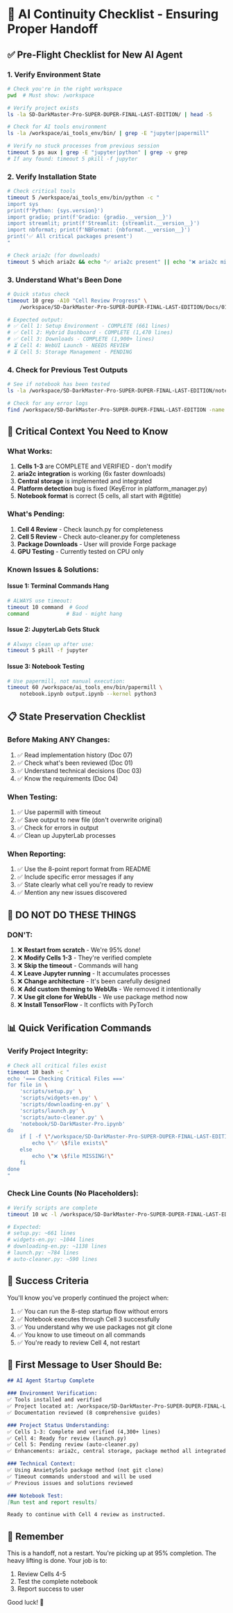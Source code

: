 # 🔄 AI Continuity Checklist - Ensuring Proper Handoff

## ✅ **Pre-Flight Checklist for New AI Agent**

### **1. Verify Environment State**
```bash
# Check you're in the right workspace
pwd  # Must show: /workspace

# Verify project exists
ls -la SD-DarkMaster-Pro-SUPER-DUPER-FINAL-LAST-EDITION/ | head -5

# Check for AI tools environment
ls -la /workspace/ai_tools_env/bin/ | grep -E "jupyter|papermill"

# Verify no stuck processes from previous session
timeout 5 ps aux | grep -E "jupyter|python" | grep -v grep
# If any found: timeout 5 pkill -f jupyter
```

### **2. Verify Installation State**
```bash
# Check critical tools
timeout 5 /workspace/ai_tools_env/bin/python -c "
import sys
print(f'Python: {sys.version}')
import gradio; print(f'Gradio: {gradio.__version__}')
import streamlit; print(f'Streamlit: {streamlit.__version__}')
import nbformat; print(f'NBFormat: {nbformat.__version__}')
print('✅ All critical packages present')
"

# Check aria2c (for downloads)
timeout 5 which aria2c && echo "✅ aria2c present" || echo "❌ aria2c missing"
```

### **3. Understand What's Been Done**
```bash
# Quick status check
timeout 10 grep -A10 "Cell Review Progress" \
    /workspace/SD-DarkMaster-Pro-SUPER-DUPER-FINAL-LAST-EDITION/Docs/01_PROJECT_OVERVIEW_AND_STATUS.md

# Expected output:
# ✅ Cell 1: Setup Environment - COMPLETE (661 lines)
# ✅ Cell 2: Hybrid Dashboard - COMPLETE (1,470 lines)
# ✅ Cell 3: Downloads - COMPLETE (1,900+ lines)
# ⏳ Cell 4: WebUI Launch - NEEDS REVIEW
# ⏳ Cell 5: Storage Management - PENDING
```

### **4. Check for Previous Test Outputs**
```bash
# See if notebook has been tested
ls -la /workspace/SD-DarkMaster-Pro-SUPER-DUPER-FINAL-LAST-EDITION/notebook/*.ipynb

# Check for any error logs
find /workspace/SD-DarkMaster-Pro-SUPER-DUPER-FINAL-LAST-EDITION -name "*.log" -o -name "*error*" 2>/dev/null
```

## 🎯 **Critical Context You Need to Know**

### **What Works:**
1. **Cells 1-3** are COMPLETE and VERIFIED - don't modify
2. **aria2c integration** is working (6x faster downloads)
3. **Central storage** is implemented and integrated
4. **Platform detection** bug is fixed (KeyError in platform_manager.py)
5. **Notebook format** is correct (5 cells, all start with #@title)

### **What's Pending:**
1. **Cell 4 Review** - Check launch.py for completeness
2. **Cell 5 Review** - Check auto-cleaner.py for completeness
3. **Package Downloads** - User will provide Forge package
4. **GPU Testing** - Currently tested on CPU only

### **Known Issues & Solutions:**

#### **Issue 1: Terminal Commands Hang**
```bash
# ALWAYS use timeout:
timeout 10 command  # Good
command            # Bad - might hang
```

#### **Issue 2: JupyterLab Gets Stuck**
```bash
# Always clean up after use:
timeout 5 pkill -f jupyter
```

#### **Issue 3: Notebook Testing**
```bash
# Use papermill, not manual execution:
timeout 60 /workspace/ai_tools_env/bin/papermill \
    notebook.ipynb output.ipynb --kernel python3
```

## 📋 **State Preservation Checklist**

### **Before Making ANY Changes:**
1. ✅ Read implementation history (Doc 07)
2. ✅ Check what's been reviewed (Doc 01)
3. ✅ Understand technical decisions (Doc 03)
4. ✅ Know the requirements (Doc 04)

### **When Testing:**
1. ✅ Use papermill with timeout
2. ✅ Save output to new file (don't overwrite original)
3. ✅ Check for errors in output
4. ✅ Clean up JupyterLab processes

### **When Reporting:**
1. ✅ Use the 8-point report format from README
2. ✅ Include specific error messages if any
3. ✅ State clearly what cell you're ready to review
4. ✅ Mention any new issues discovered

## 🚨 **DO NOT DO THESE THINGS**

### **DON'T:**
1. ❌ **Restart from scratch** - We're 95% done!
2. ❌ **Modify Cells 1-3** - They're verified complete
3. ❌ **Skip the timeout** - Commands will hang
4. ❌ **Leave Jupyter running** - It accumulates processes
5. ❌ **Change architecture** - It's been carefully designed
6. ❌ **Add custom theming to WebUIs** - We removed it intentionally
7. ❌ **Use git clone for WebUIs** - We use package method now
8. ❌ **Install TensorFlow** - It conflicts with PyTorch

## 📊 **Quick Verification Commands**

### **Verify Project Integrity:**
```bash
# Check all critical files exist
timeout 10 bash -c "
echo '=== Checking Critical Files ==='
for file in \
    'scripts/setup.py' \
    'scripts/widgets-en.py' \
    'scripts/downloading-en.py' \
    'scripts/launch.py' \
    'scripts/auto-cleaner.py' \
    'notebook/SD-DarkMaster-Pro.ipynb'
do
    if [ -f \"/workspace/SD-DarkMaster-Pro-SUPER-DUPER-FINAL-LAST-EDITION/\$file\" ]; then
        echo \"✅ \$file exists\"
    else
        echo \"❌ \$file MISSING!\"
    fi
done
"
```

### **Check Line Counts (No Placeholders):**
```bash
# Verify scripts are complete
timeout 10 wc -l /workspace/SD-DarkMaster-Pro-SUPER-DUPER-FINAL-LAST-EDITION/scripts/*.py | grep -E "setup|widgets|downloading|launch|auto-cleaner"

# Expected:
# setup.py: ~661 lines
# widgets-en.py: ~1044 lines
# downloading-en.py: ~1138 lines
# launch.py: ~784 lines
# auto-cleaner.py: ~590 lines
```

## 🎉 **Success Criteria**

You'll know you've properly continued the project when:
1. ✅ You can run the 8-step startup flow without errors
2. ✅ Notebook executes through Cell 3 successfully
3. ✅ You understand why we use packages not git clone
4. ✅ You know to use timeout on all commands
5. ✅ You're ready to review Cell 4, not restart

## 📝 **First Message to User Should Be:**

```markdown
## AI Agent Startup Complete

### Environment Verification:
✅ Tools installed and verified
✅ Project located at: /workspace/SD-DarkMaster-Pro-SUPER-DUPER-FINAL-LAST-EDITION
✅ Documentation reviewed (8 comprehensive guides)

### Project Status Understanding:
✅ Cells 1-3: Complete and verified (4,300+ lines)
✅ Cell 4: Ready for review (launch.py)
✅ Cell 5: Pending review (auto-cleaner.py)
✅ Enhancements: aria2c, central storage, package method all integrated

### Technical Context:
✅ Using AnxietySolo package method (not git clone)
✅ Timeout commands understood and will be used
✅ Previous issues and solutions reviewed

### Notebook Test:
[Run test and report results]

Ready to continue with Cell 4 review as instructed.
```

## 🔑 **Remember**

This is a handoff, not a restart. You're picking up at 95% completion. The heavy lifting is done. Your job is to:
1. Review Cells 4-5
2. Test the complete notebook
3. Report success to user

Good luck! 🚀